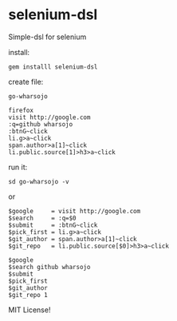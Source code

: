 selenium-dsl
============
Simple-dsl for selenium

install:

```
gem installl selenium-dsl
```

create file: 

```
go-wharsojo
```

```
firefox
visit http://google.com
:q=github wharsojo
:btnG~click
li.g>a~click
span.author>a[1]~click     
li.public.source[1]>h3>a~click
```

run it: 

```
sd go-wharsojo -v
```

or

```
$google     = visit http://google.com
$search     = :q=$0
$submit     = :btnG~click
$pick_first = li.g>a~click
$git_author = span.author>a[1]~click
$git_repo   = li.public.source[$0]>h3>a~click

$google
$search github wharsojo
$submit
$pick_first
$git_author
$git_repo 1
```

MIT License!